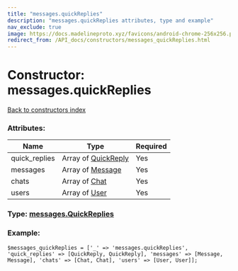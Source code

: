 ```yaml
---
title: "messages.quickReplies"
description: "messages.quickReplies attributes, type and example"
nav_exclude: true
image: https://docs.madelineproto.xyz/favicons/android-chrome-256x256.png
redirect_from: /API_docs/constructors/messages_quickReplies.html
---
```

# Constructor: messages.quickReplies  
[Back to constructors index](/API_docs/constructors/index.html)



### Attributes:

| Name     |    Type       | Required |
|----------|---------------|----------|
|quick\_replies|Array of [QuickReply](/API_docs/types/QuickReply.html) | Yes|
|messages|Array of [Message](/API_docs/types/Message.html) | Yes|
|chats|Array of [Chat](/API_docs/types/Chat.html) | Yes|
|users|Array of [User](/API_docs/types/User.html) | Yes|



### Type: [messages.QuickReplies](/API_docs/types/messages.QuickReplies.html)


### Example:

```
$messages_quickReplies = ['_' => 'messages.quickReplies', 'quick_replies' => [QuickReply, QuickReply], 'messages' => [Message, Message], 'chats' => [Chat, Chat], 'users' => [User, User]];
```  
